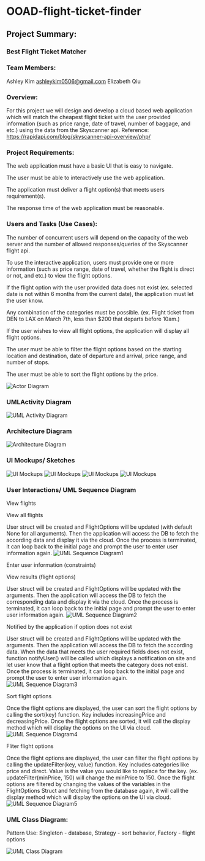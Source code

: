 # OOAD-flight-ticket-finder


## Project Summary:

### Best Flight Ticket Matcher


### Team Members: 
Ashley Kim ashleykim0506@gmail.com
Elizabeth Qiu


### Overview: 

For this project we will design and develop a cloud based web application which will match the cheapest flight ticket with the user provided information (such as price range, date of travel, number of baggage, and etc.) using the data from the Skyscanner api. Reference: https://rapidapi.com/blog/skyscanner-api-overview/php/


### Project Requirements:

The web application must have a basic UI that is easy to navigate.  

The user must be able to interactively use the web application. 

The application must deliver a flight option(s) that meets users requirement(s).

The response time of the web application must be reasonable. 


### Users and Tasks (Use Cases):

The number of concurrent users will depend on the capacity of the web server and the number of allowed responses/queries of the Skyscanner flight api. 

To use the interactive application, users must provide one or more information (such as price range, date of travel, whether the flight is direct or not, and etc.) to view the flight options.

If the flight option with the user provided data does not exist (ex. selected date is not within 6 months from the current date), the application must let the user know.

Any combination of the categories must be possible. (ex. Flight ticket from DEN to LAX on March 7th, less than $200 that departs before 10am.)

If the user wishes to view all flight options, the application will display all flight options.

The user must be able to filter the flight options based on the starting location and destination, date of departure and arrival, price range, and number of stops.

The user must be able to sort the flight options by the price.

![Actor Diagram](images/image1.png)

### UMLActivity Diagram
![UML Activity Diagram](images/image2.png)

### Architecture Diagram
![Architecture Diagram](images/image3.png)

### UI Mockups/ Sketches
![UI Mockups](images/image4.png)
![UI Mockups](images/image5.png)
![UI Mockups](images/image6.png)
![UI Mockups](images/image7.png)

### User Interactions/ UML Sequence Diagram

View flights

  View all flights

   User struct will be created and FlightOptions will be updated (with default None for all arguments). Then the application will access the DB to fetch the according data and display it via the cloud. Once the process is terminated, it can loop back to the initial page and prompt the user to enter user information again. 
![UML Sequence Diagram1](images/image8.png)

Enter user information (constraints)

  View results (flight options)

   User struct will be created and FlightOptions will be updated with the arguments. Then the application will access the DB to fetch the corresponding data and display it via the cloud. Once the process is terminated, it can loop back to the initial page and prompt the user to enter user information again. 
![UML Sequence Diagram2](images/image9.png)

  Notified by the application if option does not exist

   User struct will be created and FlightOptions will be updated with the arguments. Then the application will access the DB to fetch the according data. When the data that meets the user required fields does not exist, function notifyUser() will be called which displays a notification on site and let user know that a flight option that meets the category does not exist. Once the process is terminated, it can loop back to the initial page and prompt the user to enter user information again. 
![UML Sequence Diagram3](images/image10.png)

  Sort flight options
  
   Once the flight options are displayed, the user can sort the flight options by calling the sort(key) function. Key includes increasingPrice and decreasingPrice. Once the flight options are sorted, it will call the display method which will display the options on the UI via cloud.
![UML Sequence Diagram4](images/image11.png)
   
   Fliter flight options
   
   Once the flight options are displayed, the user can filter the flight options by calling the updateFilter(key, value) function. Key includes categories like price and direct. Value is the value you would like to replace for the key. (ex. updateFilter(minPrice, 150) will change the minPrice to 150. Once the flight options are filtered by changing the values of the variables in the FlightOptions Struct and fetching from the database again, it will call the display method which will display the options on the UI via cloud.
![UML Sequence Diagram5](images/image12.png)


### UML Class Diagram:

Pattern Use: Singleton - database, Strategy - sort behavior, Factory - flight options

![UML Class Diagram](images/image13.png)





### 
